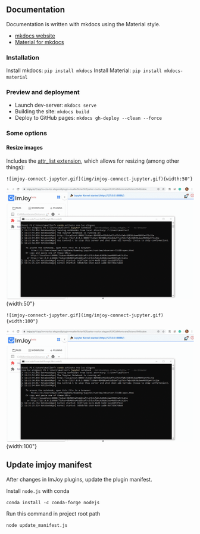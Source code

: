 
## Documentation
Documentation is written with mkdocs using the Material style.

* [mkdocs website](https://www.mkdocs.org/)
* [Material for mkdocs](https://squidfunk.github.io/mkdocs-material/)

### Installation

Install mkdocs:  `pip install mkdocs`
Install Material: `pip install mkdocs-material`

### Preview and deployment

* Launch dev-server: `mkdocs serve`
* Building the site: `mkdocs build`
* Deploy to GitHub pages: `mkdocs gh-deploy --clean --force`

### Some options

#### Resize images
Includes the  [attr_list extension](https://python-markdown.github.io/extensions/attr_list/), which allows for resizing (among other things):

```
![imjoy-connect-jupyter.gif](img/imjoy-connect-jupyter.gif){width:50"}
```
![imjoy-connect-jupyter.gif](img/imjoy-connect-jupyter.gif){width:50"}

```
![imjoy-connect-jupyter.gif](img/imjoy-connect-jupyter.gif){width:100"}
```
![imjoy-connect-jupyter.gif](img/imjoy-connect-jupyter.gif){width:100"}


## Update imjoy manifest
After changes in ImJoy plugins, update the plugin manifest.

Install `node.js` with conda

```
conda install -c conda-forge nodejs
```

Run this command in project root path
```
node update_manifest.js
```